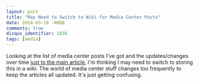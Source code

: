 ```yaml
---
layout: post
title: "May Need to Switch to Wiki for Media Center Posts"
date: 2014-03-18 -0800
comments: true
disqus_identifier: 1836
tags: [media]
---
```

Looking at the list of media center posts I've got and the
updates/changes over time [just to the main
article](/archive/2008/09/30/overview-of-my-media-center-solution.aspx),
I'm thinking I may need to switch to storing this in a wiki. The world
of media center stuff changes too frequently to keep the articles all
updated. It's just getting confusing.

